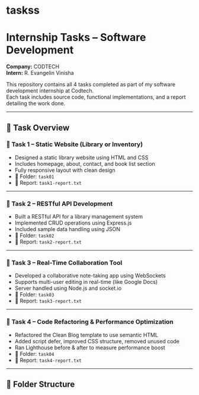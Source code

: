 # taskss
# Internship Tasks – Software Development  
**Company:** CODTECH  
**Intern:** R. Evangelin Vinisha

This repository contains all 4 tasks completed as part of my software development internship at Codtech.  
Each task includes source code, functional implementations, and a report detailing the work done.

---

## 📝 Task Overview

### 🔹 Task 1 – Static Website (Library or Inventory)
- Designed a static library website using HTML and CSS
- Includes homepage, about, contact, and book list section
- Fully responsive layout with clean design
- 📁 Folder: `task01`
- 📄 Report: `task1-report.txt`

---

### 🔹 Task 2 – RESTful API Development
- Built a RESTful API for a library management system
- Implemented CRUD operations using Express.js
- Included sample data handling using JSON
- 📁 Folder: `task02`
- 📄 Report: `task2-report.txt`

---

### 🔹 Task 3 – Real-Time Collaboration Tool
- Developed a collaborative note-taking app using WebSockets
- Supports multi-user editing in real-time (like Google Docs)
- Server handled using Node.js and socket.io
- 📁 Folder: `task03`
- 📄 Report: `task3-report.txt`

---

### 🔹 Task 4 – Code Refactoring & Performance Optimization
- Refactored the Clean Blog template to use semantic HTML
- Added script defer, improved CSS structure, removed unused code
- Ran Lighthouse before & after to measure performance boost
- 📁 Folder: `task04`
- 📄 Report: `task4-report.txt`

---

## 📂 Folder Structure


